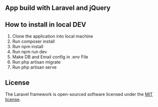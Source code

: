 ## App build with Laravel and jQuery

## How to install in local DEV
1. Clone the application into local machine
2. Run composer install
2. Run npm install
3. Run npm run dev
4. Make DB and Email config in .env File
5. Run php artisan migrate
6. Run php artisan serve


## License

The Laravel framework is open-sourced software licensed under the [MIT license](https://opensource.org/licenses/MIT).
